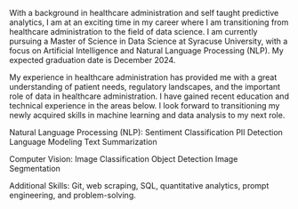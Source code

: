 With a background in healthcare administration and self taught predictive analytics, I am at an exciting time in my career where I am transitioning from healthcare administration to the field of data science. I am currently pursuing a Master of Science in Data Science at Syracuse University, with a focus on Artificial Intelligence and Natural Language Processing (NLP). My expected graduation date is December 2024.

My experience in healthcare administration has provided me with a great understanding of patient needs, regulatory landscapes, and the important role of data in healthcare administration. I have gained recent education and technical experience in the areas below. I look forward to transitioning my newly acquired skills in machine learning and data analysis to my next role.

Natural Language Processing (NLP):
Sentiment Classification
PII Detection
Language Modeling
Text Summarization

Computer Vision:
Image Classification
Object Detection
Image Segmentation

Additional Skills:
Git, web scraping, SQL, quantitative analytics, prompt engineering, and problem-solving.

